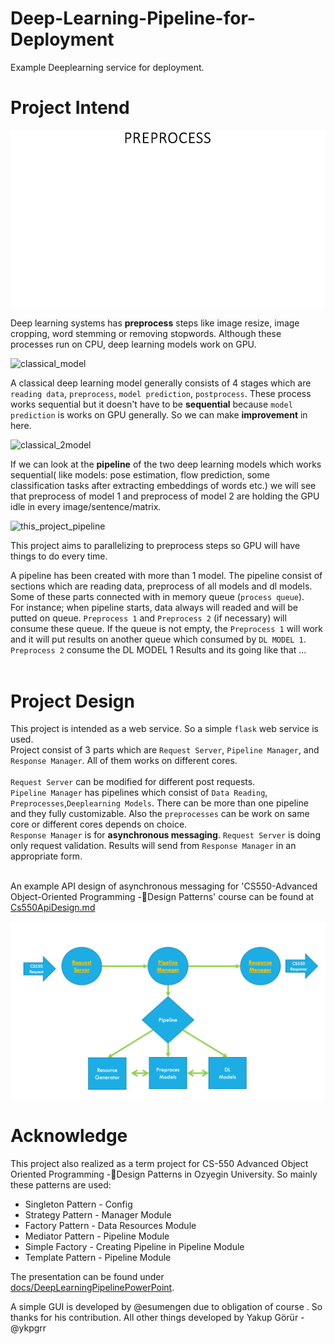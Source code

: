 # Deep-Learning-Pipeline-for-Deployment
Example Deeplearning service for deployment.

# Project Intend
![preprocess](docs/readme_docs/preprocess.gif) <br />

Deep learning systems has **preprocess** steps like image resize, image cropping, word stemming or removing stopwords. Although these processes run on CPU, deep learning models work on GPU.

![classical_model](docs/readme_docs/classical_model.gif) <br />

A classical deep learning model generally consists of 4 stages which are `reading data`, `preprocess`, `model prediction`, `postprocess`. These process works sequential but it doesn't have to be **sequential** because `model prediction` is works on GPU generally. So we can make **improvement** in here.

![classical_2model](docs/readme_docs/classical_2model.gif) <br />

If we can look at the **pipeline** of the two deep learning models which works sequential( like models: pose estimation, flow prediction, some classification tasks after extracting embeddings of words etc.) we will see that preprocess of model 1 and preprocess of model 2 are holding the GPU idle in every image/sentence/matrix.


![this_project_pipeline](docs/readme_docs/this_project_pipeline.gif) <br />

This project aims to parallelizing to preprocess steps so GPU will have things to do every time. <br />

A pipeline has been created with more than 1 model. The pipeline consist of sections which are reading data, preprocess of all models and dl models. Some of these parts connected with in memory queue (`process queue`). <br />
For instance; when pipeline starts, data always will readed and will be putted on queue. `Preprocess 1` and `Preprocess 2` (if necessary) will consume these queue. If the queue is not empty, the `Preprocess 1` will work and it will put results on another queue which consumed by `DL MODEL 1`. `Preprocess 2` consume the DL MODEL 1 Results and its going like that ...  <br /> <br />

# Project Design
This project is intended as a web service. So a simple `flask` web service is used. <br />
Project consist of 3 parts which are `Request Server`, `Pipeline Manager`, and `Response Manager`. All of them works on different cores. <br /><br />
`Request Server` can be modified for different post requests. <br />
`Pipeline Manager` has pipelines which consist of `Data Reading`, `Preprocesses`,`Deeplearning Models`. There can be more than one pipeline and they fully customizable. Also the `preprocesses` can be work on same core or different cores depends on choice.<br />
`Response Manager` is for **asynchronous messaging**. `Request Server` is doing only request validation. Results will send from `Response Manager` in an appropriate form. <br /><br />

An example API design of asynchronous messaging for 'CS550-Advanced Object-Oriented Programming -Design Patterns' course can be found at [Cs550ApiDesign.md](docs/Cs550ApiDesign.md)

![general_structure_of_design](docs/readme_docs/general_structure_of_design.png) <br />


# Acknowledge

This project also realized as a term project for CS-550 Advanced Object Oriented Programming -Design Patterns in Ozyegin University. So mainly these patterns are used:
- Singleton Pattern - Config
- Strategy Pattern - Manager Module
- Factory Pattern - Data Resources Module
- Mediator Pattern - Pipeline Module
- Simple Factory - Creating Pipeline in Pipeline Module
- Template Pattern - Pipeline Module

The presentation can be found under [docs/DeepLearningPipelinePowerPoint](docs/DeepLearningPipelinePowerPoint.pdf).

A simple GUI is developed by @esumengen due to obligation of course . So thanks for his contribution.
All other things developed by Yakup Görür - @ykpgrr
